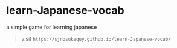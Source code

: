 # learn-Japanese-vocab
a simple game for learning japanese

> visit `https://sjnosukequy.github.io/learn-Japanese-vocab/`